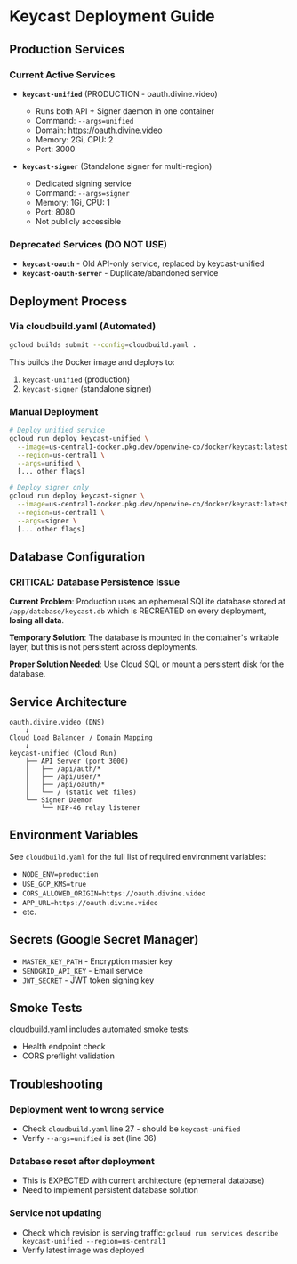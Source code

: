 # Keycast Deployment Guide

## Production Services

### Current Active Services

- **`keycast-unified`** (PRODUCTION - oauth.divine.video)
  - Runs both API + Signer daemon in one container
  - Command: `--args=unified`
  - Domain: https://oauth.divine.video
  - Memory: 2Gi, CPU: 2
  - Port: 3000

- **`keycast-signer`** (Standalone signer for multi-region)
  - Dedicated signing service
  - Command: `--args=signer`
  - Memory: 1Gi, CPU: 1
  - Port: 8080
  - Not publicly accessible

### Deprecated Services (DO NOT USE)

- **`keycast-oauth`** - Old API-only service, replaced by keycast-unified
- **`keycast-oauth-server`** - Duplicate/abandoned service

## Deployment Process

### Via cloudbuild.yaml (Automated)

```bash
gcloud builds submit --config=cloudbuild.yaml .
```

This builds the Docker image and deploys to:
1. `keycast-unified` (production)
2. `keycast-signer` (standalone signer)

### Manual Deployment

```bash
# Deploy unified service
gcloud run deploy keycast-unified \
  --image=us-central1-docker.pkg.dev/openvine-co/docker/keycast:latest \
  --region=us-central1 \
  --args=unified \
  [... other flags]

# Deploy signer only
gcloud run deploy keycast-signer \
  --image=us-central1-docker.pkg.dev/openvine-co/docker/keycast:latest \
  --region=us-central1 \
  --args=signer \
  [... other flags]
```

## Database Configuration

### CRITICAL: Database Persistence Issue

**Current Problem**: Production uses an ephemeral SQLite database stored at `/app/database/keycast.db` which is RECREATED on every deployment, **losing all data**.

**Temporary Solution**: The database is mounted in the container's writable layer, but this is not persistent across deployments.

**Proper Solution Needed**: Use Cloud SQL or mount a persistent disk for the database.

## Service Architecture

```
oauth.divine.video (DNS)
    ↓
Cloud Load Balancer / Domain Mapping
    ↓
keycast-unified (Cloud Run)
    ├── API Server (port 3000)
    │   ├── /api/auth/*
    │   ├── /api/user/*
    │   ├── /api/oauth/*
    │   └── / (static web files)
    └── Signer Daemon
        └── NIP-46 relay listener
```

## Environment Variables

See `cloudbuild.yaml` for the full list of required environment variables:
- `NODE_ENV=production`
- `USE_GCP_KMS=true`
- `CORS_ALLOWED_ORIGIN=https://oauth.divine.video`
- `APP_URL=https://oauth.divine.video`
- etc.

## Secrets (Google Secret Manager)

- `MASTER_KEY_PATH` - Encryption master key
- `SENDGRID_API_KEY` - Email service
- `JWT_SECRET` - JWT token signing key

## Smoke Tests

cloudbuild.yaml includes automated smoke tests:
- Health endpoint check
- CORS preflight validation

## Troubleshooting

### Deployment went to wrong service
- Check `cloudbuild.yaml` line 27 - should be `keycast-unified`
- Verify `--args=unified` is set (line 36)

### Database reset after deployment
- This is EXPECTED with current architecture (ephemeral database)
- Need to implement persistent database solution

### Service not updating
- Check which revision is serving traffic: `gcloud run services describe keycast-unified --region=us-central1`
- Verify latest image was deployed
